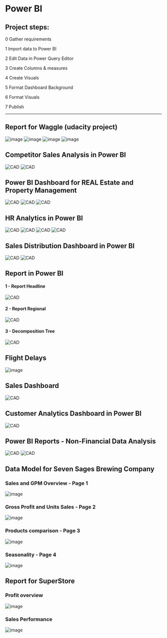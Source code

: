# Power BI


## Project steps:


0 Gather requirements

1 Import data to Power BI

2 Edit Data in Power Query Editor

3 Create Columns & measures

4 Create Visuals

5 Format Dashboard Background

6 Format Visuals

7 Publish

-------------------

## Report for Waggle (udacity project)
![image](https://user-images.githubusercontent.com/118057504/221436743-99848b02-6f10-40fa-ab7a-ac16a92680bf.png)
![image](https://user-images.githubusercontent.com/118057504/221436796-c3bff2d1-8f5a-429e-b091-e19273ba8348.png)
![image](https://user-images.githubusercontent.com/118057504/221436874-7e5a5d7f-6c17-4769-8cec-eee33ccc0405.png)
![image](https://user-images.githubusercontent.com/118057504/221436897-470f736f-cba5-4074-811c-c595ebc3cb79.png)



## Competitor Sales Analysis in Power BI
![CAD](pics/CompSalesAnalysis.png)
![CAD](pics/AdvInsights.png)

## Power BI Dashboard for REAL Estate and Property Management

![CAD](pics/overviewRealEst.png)
![CAD](pics/locationRealEst.png)
![CAD](pics/aboutRealEst.png)


## HR Analytics in Power BI


![CAD](pics/HRAnalyticsOverview.png)
![CAD](pics/HRAnalyticsDemographics2.png)
![CAD](pics/HRAnalyticsPerformanceTracker3.png)
![CAD](pics/HRAnalyticsAttrition4.png)

## Sales Distribution Dashboard in Power BI 





![CAD](pics/SalesDistributionLightTheme.png)
![CAD](pics/SalesDistributionDarkTheme.png)


## Report in Power BI


#### 1 - Report Headline
![CAD](pics/ReportHeadline.png)
#### 2 - Report Regional
![CAD](pics/ReportRegional.png)
#### 3 - Decomposition Tree
![CAD](pics/ReportDecompositionTree.png)

## Flight Delays
![image](https://user-images.githubusercontent.com/118057504/224167166-eff47a3d-eefb-4a55-8dc9-86eff87b47ac.png)


## Sales Dashboard





![CAD](pics/SalesUpdated.png)

## Customer Analytics Dashboard in Power BI


![CAD](pics/CustomerFeedback.png)

## Power BI Reports - Non-Financial Data Analysis
![CAD](pics/studentsReport.png)
![CAD](pics/staffReport.png)


##  Data Model for Seven Sages Brewing Company

### Sales and GPM Overview - Page 1

![image](https://user-images.githubusercontent.com/118057504/220423102-59925e56-f4aa-468c-800d-2b95c4cac1e9.png)

### Gross Profit and Units Sales - Page 2

![image](https://user-images.githubusercontent.com/118057504/220423534-fd2d6b8d-a108-4bcc-97a1-35b6ebd18988.png)

### Products comparison - Page 3

![image](https://user-images.githubusercontent.com/118057504/220423735-9d9ac0e1-44a9-4870-9611-7b29bfa5686e.png)

### Seasonality - Page 4

![image](https://user-images.githubusercontent.com/118057504/220423847-dee9442c-3a57-4658-a71e-c61a3bd726dc.png)

## Report for SuperStore

### Profit overview
![image](https://user-images.githubusercontent.com/118057504/225369517-3eb7bc70-6620-4f41-810f-3eeb232a7fdd.png)

### Sales Performance
![image](https://user-images.githubusercontent.com/118057504/225369700-0f52f4e4-f0b2-4435-871b-aeff7805844c.png)
